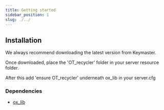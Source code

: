 ```yaml
---
title: Getting started
sidebar_position: 1
slug: ./../
---
```


## Installation

We always recommend downloading the latest version from Keymaster.

Once downloaded, place the 'OT_recycler' folder in your server resource folder.

After this add 'ensure OT_recycler' underneath ox_lib in your server.cfg

### Dependencies

- [ox_lib](https://github.com/overextended/ox_lib/)

